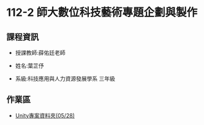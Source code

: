# 112-2 師大數位科技藝術專題企劃與製作

## 課程資訊

- 授課教師:薛佑廷老師

- 姓名:葉芷伃

- 系級:科技應用與人力資源發展學系 三年級

## 作業區

- [Unity專案資料夾(05/28)](https://github.com/Una-Yeh/Tech/tree/main/0528)
